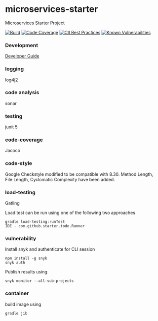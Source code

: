 # microservices-starter
Microservices Starter Project

[![Build](https://travis-ci.com/skhatri/microservices-starter-java.svg?branch=master)](https://travis-ci.com/github/skhatri/microservices-starter-java)
[![Code Coverage](https://img.shields.io/codecov/c/github/skhatri/microservices-starter-java/master.svg)](https://codecov.io/github/skhatri/microservices-starter-java?branch=master)
[![CII Best Practices](https://bestpractices.coreinfrastructure.org/projects/3827/badge)](https://bestpractices.coreinfrastructure.org/projects/3827)
[![Known Vulnerabilities](https://snyk.io/test/github/skhatri/microservices-starter-java/badge.svg?targetFile=build.gradle.kts)](https://snyk.io/test/github/skhatri/microservices-starter-java?targetFile=build.gradle.kts)

### Development
[Developer Guide](DEV.md)

### logging
log4j2

### code analysis
sonar

### testing
junit 5

### code-coverage
Jacoco

### code-style
Google Checkstyle modified to be compatible with 8.30.
Method Length, File Length, Cyclomatic Complexity have been added.

### load-testing
Gatling

Load test can be run using one of the following two approaches
```
gradle load-testing:runTest
IDE - com.github.starter.todo.Runner
```

### vulnerability

Install snyk and authenticate for CLI session
```
npm install -g snyk
snyk auth
```

Publish results using

```
snyk monitor --all-sub-projects
```

### container
build image using
```
gradle jib 
```